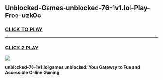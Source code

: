 
## Unblocked-Games-unblocked-76-1v1.lol-Play-Free-uzk0c
<h3>
<a href="https://premium76.site?title=unblocked-76-1v1.lol&ref=18A1">CLICK TO PLAY</a></h3>
<hr>

<h3>
<a href="https://premium76.site?title=unblocked-76-1v1.lol&ref=18A1">CLICK 2 PLAY</a>
  
</h3>

<a href="https://premium76.site?title=unblocked-76-1v1.lol&ref=18A1"><img src="https://clearcache.store/games.png"></a>


**unblocked-76-1v1.lol games unblocked: Your Gateway to Fun and Accessible Online Gaming**
